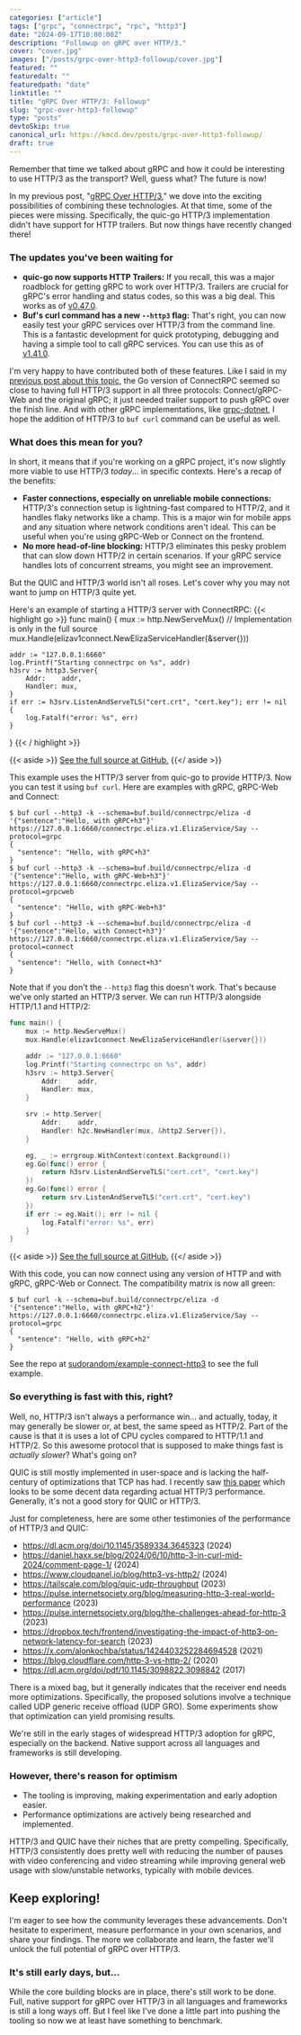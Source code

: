 ```yaml
---
categories: ["article"]
tags: ["grpc", "connectrpc", "rpc", "http3"]
date: "2024-09-17T10:00:00Z"
description: "Followup on gRPC over HTTP/3."
cover: "cover.jpg"
images: ["/posts/grpc-over-http3-followup/cover.jpg"]
featured: ""
featuredalt: ""
featuredpath: "date"
linktitle: ""
title: "gRPC Over HTTP/3: Followup"
slug: "grpc-over-http3-followup"
type: "posts"
devtoSkip: true
canonical_url: https://kmcd.dev/posts/grpc-over-http3-followup/
draft: true
---
```


Remember that time we talked about gRPC and how it could be interesting to use HTTP/3 as the transport? Well, guess what? The future is now!

In my previous post, "[gRPC Over HTTP/3](/posts/grpc-over-http3/)," we dove into the exciting possibilities of combining these technologies. At that time, some of the pieces were missing. Specifically, the quic-go HTTP/3 implementation didn't have support for HTTP trailers. But now things have recently changed there!

### The updates you've been waiting for
* **quic-go now supports HTTP Trailers:** If you recall, this was a major roadblock for getting gRPC to work over HTTP/3. Trailers are crucial for gRPC's error handling and status codes, so this was a big deal. This works as of [v0.47.0](https://github.com/quic-go/quic-go/releases/tag/v0.47.0).
* **Buf's curl command has a new `--http3` flag:** That's right, you can now easily test your gRPC services over HTTP/3 from the command line. This is a fantastic development for quick prototyping, debugging and having a simple tool to call gRPC services. You can use this as of [v1.41.0](https://github.com/bufbuild/buf/releases/tag/v1.41.0).

I'm very happy to have contributed both of these features. Like I said in my [previous post about this topic](/posts/grpc-over-http3/), the Go version of ConnectRPC seemed so close to having full HTTP/3 support in all three protocols: Connect/gRPC-Web and the original gRPC; it just needed trailer support to push gRPC over the finish line. And with other gRPC implementations, like [grpc-dotnet](https://devblogs.microsoft.com/dotnet/http-3-support-in-dotnet-6/), I hope the addition of HTTP/3 to `buf curl` command can be useful as well.

### What does this mean for you?
In short, it means that if you're working on a gRPC project, it's now slightly more viable to use HTTP/3 *today*... in specific contexts. Here's a recap of the benefits:

* **Faster connections, especially on unreliable mobile connections:** HTTP/3's connection setup is lightning-fast compared to HTTP/2, and it handles flaky networks like a champ. This is a major win for mobile apps and any situation where network conditions aren't ideal. This can be useful when you're using gRPC-Web or Connect on the frontend.
* **No more head-of-line blocking:** HTTP/3 eliminates this pesky problem that can slow down HTTP/2 in certain scenarios. If your gRPC service handles lots of concurrent streams, you might see an improvement.

But the QUIC and HTTP/3 world isn't all roses. Let's cover why you may not want to jump on HTTP/3 quite yet.

Here's an example of starting a HTTP/3 server with ConnectRPC:
{{< highlight go >}}
func main() {
	mux := http.NewServeMux()
	// Implementation is only in the full source
	mux.Handle(elizav1connect.NewElizaServiceHandler(&server{}))

	addr := "127.0.0.1:6660"
	log.Printf("Starting connectrpc on %s", addr)
	h3srv := http3.Server{
		Addr:    addr,
		Handler: mux,
	}
	if err := h3srv.ListenAndServeTLS("cert.crt", "cert.key"); err != nil {
		log.Fatalf("error: %s", err)
	}
}
{{< / highlight >}}

{{< aside >}}
<a href="https://github.com/sudorandom/example-connect-http3/blob/v0.0.2/server-single/main.go" target="_blank">See the full source at GitHub.</a>
{{</ aside >}}

This example uses the HTTP/3 server from quic-go to provide HTTP/3. Now you can test it using `buf curl`. Here are examples with gRPC, gRPC-Web and Connect:

```shell
$ buf curl --http3 -k --schema=buf.build/connectrpc/eliza -d '{"sentence":"Hello, with gRPC+h3"}' https://127.0.0.1:6660/connectrpc.eliza.v1.ElizaService/Say --protocol=grpc
{
  "sentence": "Hello, with gRPC+h3"
}
$ buf curl --http3 -k --schema=buf.build/connectrpc/eliza -d '{"sentence":"Hello, with gRPC-Web+h3"}' https://127.0.0.1:6660/connectrpc.eliza.v1.ElizaService/Say --protocol=grpcweb
{
  "sentence": "Hello, with gRPC-Web+h3"
}
$ buf curl --http3 -k --schema=buf.build/connectrpc/eliza -d '{"sentence":"Hello, with Connect+h3"}' https://127.0.0.1:6660/connectrpc.eliza.v1.ElizaService/Say --protocol=connect
{
  "sentence": "Hello, with Connect+h3"
}
```
Note that if you don't the `--http3` flag this doesn't work. That's because we've only started an HTTP/3 server. We can run HTTP/3 alongside HTTP/1.1 and HTTP/2:

```go
func main() {
	mux := http.NewServeMux()
	mux.Handle(elizav1connect.NewElizaServiceHandler(&server{}))

	addr := "127.0.0.1:6660"
	log.Printf("Starting connectrpc on %s", addr)
	h3srv := http3.Server{
		Addr:    addr,
		Handler: mux,
	}

	srv := http.Server{
		Addr:    addr,
		Handler: h2c.NewHandler(mux, &http2.Server{}),
	}

	eg, _ := errgroup.WithContext(context.Background())
	eg.Go(func() error {
		return h3srv.ListenAndServeTLS("cert.crt", "cert.key")
	})
	eg.Go(func() error {
		return srv.ListenAndServeTLS("cert.crt", "cert.key")
	})
	if err := eg.Wait(); err != nil {
		log.Fatalf("error: %s", err)
	}
}
```
{{< aside >}}
<a href="https://github.com/sudorandom/example-connect-http3/blob/v0.0.2/server-multi/main.go" target="_blank">See the full source at GitHub.</a>
{{</ aside >}}

With this code, you can now connect using any version of HTTP and with gRPC, gRPC-Web or Connect. The compatibility matrix is now all green:

```shell
$ buf curl -k --schema=buf.build/connectrpc/eliza -d '{"sentence":"Hello, with gRPC+h2"}' https://127.0.0.1:6660/connectrpc.eliza.v1.ElizaService/Say --protocol=grpc
{
  "sentence": "Hello, with gRPC+h2"
}
```

See the repo at [sudorandom/example-connect-http3](https://github.com/sudorandom/example-connect-http3/) to see the full example.

### So everything is fast with this, right?
Well, no, HTTP/3 isn't always a performance win... and actually, today, it may generally be slower or, at best, the same speed as HTTP/2. Part of the cause is that it is uses a lot of CPU cycles compared to HTTP/1.1 and HTTP/2. So this awesome protocol that is supposed to make things fast is *actually slower*? What's going on?

QUIC is still mostly implemented in user-space and is lacking the half-century of optimizations that TCP has had. I recently saw [this paper](https://dl.acm.org/doi/10.1145/3589334.3645323) which looks to be some decent data regarding actual HTTP/3 performance. Generally, it's not a good story for QUIC or HTTP/3.

Just for completeness, here are some other testimonies of the performance of HTTP/3 and QUIC:
- https://dl.acm.org/doi/10.1145/3589334.3645323 (2024)
- https://daniel.haxx.se/blog/2024/06/10/http-3-in-curl-mid-2024/comment-page-1/ (2024)
- https://www.cloudpanel.io/blog/http3-vs-http2/ (2024)
- https://tailscale.com/blog/quic-udp-throughput (2023)
- https://pulse.internetsociety.org/blog/measuring-http-3-real-world-performance (2023)
- https://pulse.internetsociety.org/blog/the-challenges-ahead-for-http-3 (2023)
- https://dropbox.tech/frontend/investigating-the-impact-of-http3-on-network-latency-for-search (2023)
- https://x.com/alonkochba/status/1424403252284694528 (2021)
- https://blog.cloudflare.com/http-3-vs-http-2/ (2020)
- https://dl.acm.org/doi/pdf/10.1145/3098822.3098842 (2017)

There is a mixed bag, but it generally indicates that the receiver end needs more optimizations. Specifically, the proposed solutions involve a technique called UDP generic receive offload (UDP GRO). Some experiments show that optimization can yield promising results.

We're still in the early stages of widespread HTTP/3 adoption for gRPC, especially on the backend. Native support across all languages and frameworks is still developing.

### However, there's reason for optimism
- The tooling is improving, making experimentation and early adoption easier.
- Performance optimizations are actively being researched and implemented.

HTTP/3 and QUIC have their niches that are pretty compelling. Specifically, HTTP/3 consistently does pretty well with reducing the number of pauses with video conferencing and video streaming while improving general web usage with slow/unstable networks, typically with mobile devices.

## Keep exploring!
I'm eager to see how the community leverages these advancements. Don't hesitate to experiment, measure performance in your own scenarios, and share your findings. The more we collaborate and learn, the faster we'll unlock the full potential of gRPC over HTTP/3.

### It's still early days, but...
While the core building blocks are in place, there's still work to be done. Full, native support for gRPC over HTTP/3 in all languages and frameworks is still a long ways off. But I feel like I've done a little part into pushing the tooling so now we at least have something to benchmark.
